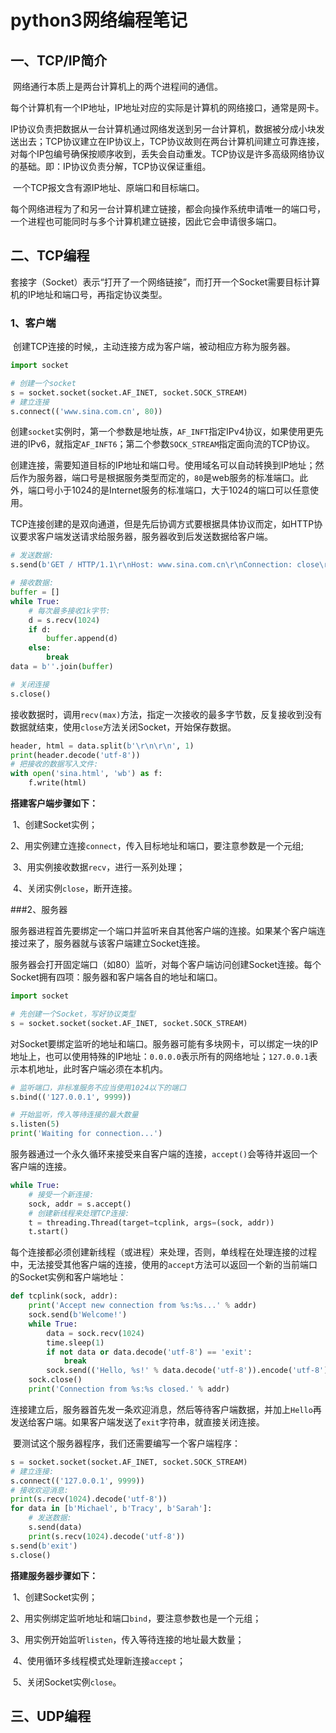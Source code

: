# python3网络编程笔记

## 一、TCP/IP简介

​	网络通行本质上是两台计算机上的两个进程间的通信。

​	每个计算机有一个IP地址，IP地址对应的实际是计算机的网络接口，通常是网卡。

​	IP协议负责把数据从一台计算机通过网络发送到另一台计算机，数据被分成小块发送出去；TCP协议建立在IP协议上，TCP协议故则在两台计算机间建立可靠连接，对每个IP包编号确保按顺序收到，丢失会自动重发。TCP协议是许多高级网络协议的基础。即：IP协议负责分解，TCP协议保证重组。

​	一个TCP报文含有源IP地址、原端口和目标端口。

​	每个网络进程为了和另一台计算机建立链接，都会向操作系统申请唯一的端口号，一个进程也可能同时与多个计算机建立链接，因此它会申请很多端口。



## 二、TCP编程

​	套接字（Socket）表示“打开了一个网络链接”，而打开一个Socket需要目标计算机的IP地址和端口号，再指定协议类型。

### 1、客户端

​	创建TCP连接的时候,，主动连接方成为客户端，被动相应方称为服务器。

```python
import socket

# 创建一个socket
s = socket.socket(socket.AF_INET, socket.SOCK_STREAM)
# 建立连接
s.connect(('www.sina.com.cn', 80))
```

​	创建`socket`实例时，第一个参数是地址族，`AF_INFT`指定IPv4协议，如果使用更先进的IPv6，就指定`AF_INFT6`；第二个参数`SOCK_STREAM`指定面向流的TCP协议。

​	创建连接，需要知道目标的IP地址和端口号。使用域名可以自动转换到IP地址；然后作为服务器，端口号是根据服务类型而定的，`80`是web服务的标准端口。此外，端口号小于1024的是Internet服务的标准端口，大于1024的端口可以任意使用。

​	TCP连接创建的是双向通道，但是先后协调方式要根据具体协议而定，如HTTP协议要求客户端发送请求给服务器，服务器收到后发送数据给客户端。

```python
# 发送数据:
s.send(b'GET / HTTP/1.1\r\nHost: www.sina.com.cn\r\nConnection: close\r\n\r\n')

# 接收数据:
buffer = []
while True:
    # 每次最多接收1k字节:
    d = s.recv(1024)
    if d:
        buffer.append(d)
    else:
        break
data = b''.join(buffer)

# 关闭连接
s.close()
```

​	接收数据时，调用`recv(max)`方法，指定一次接收的最多字节数，反复接收到没有数据就结束，使用`close`方法关闭Socket，开始保存数据。

```python
header, html = data.split(b'\r\n\r\n', 1)
print(header.decode('utf-8'))
# 把接收的数据写入文件:
with open('sina.html', 'wb') as f:
    f.write(html)
```

**搭建客户端步骤如下：**

​	1、创建Socket实例；

​	2、用实例建立连接`connect`，传入目标地址和端口，要注意参数是一个元组;

​	3、用实例接收数据`recv`，进行一系列处理；

​	4、关闭实例`close`，断开连接。

###2、服务器

​	服务器进程首先要绑定一个端口并监听来自其他客户端的连接。如果某个客户端连接过来了，服务器就与该客户端建立Socket连接。

​	服务器会打开固定端口（如80）监听，对每个客户端访问创建Socket连接。每个Socket拥有四项：服务器和客户端各自的地址和端口。

```python
import socket

# 先创建一个Socket，写好协议类型
s = socket.socket(socket.AF_INET, socket.SOCK_STREAM)
```

​	对Socket要绑定监听的地址和端口。服务器可能有多块网卡，可以绑定一块的IP地址上，也可以使用特殊的IP地址：`0.0.0.0`表示所有的网络地址；`127.0.0.1`表示本机地址，此时客户端必须在本机内。

```python
# 监听端口，非标准服务不应当使用1024以下的端口
s.bind(('127.0.0.1', 9999))

# 开始监听，传入等待连接的最大数量
s.listen(5)
print('Waiting for connection...')
```

​	服务器通过一个永久循环来接受来自客户端的连接，`accept()`会等待并返回一个客户端的连接。

```python
while True:
    # 接受一个新连接:
    sock, addr = s.accept()
    # 创建新线程来处理TCP连接:
    t = threading.Thread(target=tcplink, args=(sock, addr))
    t.start()
```

​	每个连接都必须创建新线程（或进程）来处理，否则，单线程在处理连接的过程中，无法接受其他客户端的连接，使用的`accept`方法可以返回一个新的当前端口的Socket实例和客户端地址：

```python
def tcplink(sock, addr):
    print('Accept new connection from %s:%s...' % addr)
    sock.send(b'Welcome!')
    while True:
        data = sock.recv(1024)
        time.sleep(1)
        if not data or data.decode('utf-8') == 'exit':
            break
        sock.send(('Hello, %s!' % data.decode('utf-8')).encode('utf-8'))
    sock.close()
    print('Connection from %s:%s closed.' % addr)
```

​	连接建立后，服务器首先发一条欢迎消息，然后等待客户端数据，并加上`Hello`再发送给客户端。如果客户端发送了`exit`字符串，就直接关闭连接。

​	要测试这个服务器程序，我们还需要编写一个客户端程序：

```python
s = socket.socket(socket.AF_INET, socket.SOCK_STREAM)
# 建立连接:
s.connect(('127.0.0.1', 9999))
# 接收欢迎消息:
print(s.recv(1024).decode('utf-8'))
for data in [b'Michael', b'Tracy', b'Sarah']:
    # 发送数据:
    s.send(data)
    print(s.recv(1024).decode('utf-8'))
s.send(b'exit')
s.close()
```

**搭建服务器步骤如下：**

​	1、创建Socket实例；

​	2、用实例绑定监听地址和端口`bind`，要注意参数也是一个元组；

​	3、用实例开始监听`listen`，传入等待连接的地址最大数量；

​	4、使用循环多线程模式处理新连接`accept`；

​	5、关闭Socket实例`close`。

## 三、UDP编程



